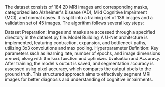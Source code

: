 The dataset consists of 184 2D MRI images and corresponding masks, categorized into Alzheimer's Disease (AD), Mild Cognitive Impairment (MCI), and normal cases. It is split into a training set of 139 images and a validation set of 45 images. The algorithm follows several key steps:

Dataset Preparation: Images and masks are accessed through a specified directory in the dataset.py file.
Model Building: A U-Net architecture is implemented, featuring contraction, expansion, and bottleneck paths, utilizing 3x3 convolutions and max pooling.
Hyperparameter Definition: Key parameters such as learning rate, number of epochs, and image dimensions are set, along with the loss function and optimizer.
Evaluation and Accuracy: After training, the model's output is saved, and segmentation accuracy is assessed using pixel accuracy, which compares the output pixels to the ground truth.
This structured approach aims to effectively segment MRI images for better diagnosis and understanding of cognitive impairments.
